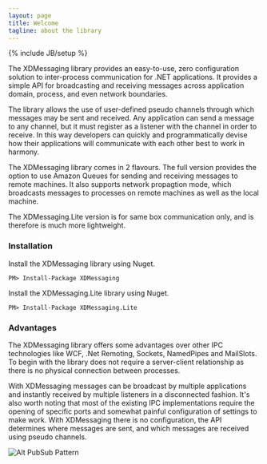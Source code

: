```yaml
---
layout: page
title: Welcome
tagline: about the library
---
```

{% include JB/setup %}

The XDMessaging library provides an easy-to-use, zero configuration solution to inter-process communication for .NET applications. It provides a simple API for broadcasting and receiving messages across application domain, process, and even network boundaries.

The library allows the use of user-defined pseudo channels through which messages may be sent and received. Any application can send a message to any channel, but it must register as a listener with the channel in order to receive. In this way developers can quickly and programmatically devise how their applications will communicate with each other best to work in harmony.

The XDMessaging library comes in 2 flavours. The full version provides the option to use Amazon Queues for sending and receiving messages to remote machines. It also supports network propagtion mode, which broadcasts messages to processes on remote machines as well as the local machine.

The XDMessaging.Lite version is for same box communication only, and is therefore is much more lightweight.

### Installation

Install the XDMessaging library using Nuget.

	PM> Install-Package XDMessaging
	
Install the XDMessaging.Lite library using Nuget.

	PM> Install-Package XDMessaging.Lite
	
### Advantages

The XDMessaging library offers some advantages over other IPC technologies like WCF, .Net Remoting, Sockets, NamedPipes and MailSlots. To begin with the library does not require a server-client relationship as there is no physical connection between processes.

With XDMessaging messages can be broadcast by multiple applications and instantly received by multiple listeners in a disconnected fashion. It's also worth noting that most of the existing IPC implementations require the opening of specific ports and somewhat painful configuration of settings to make work. With XDMessaging there is no configuration, the API determines where messages are sent, and which messages are received using pseudo channels.

![Alt PubSub Pattern](images/XDMessagingInstance.png)
